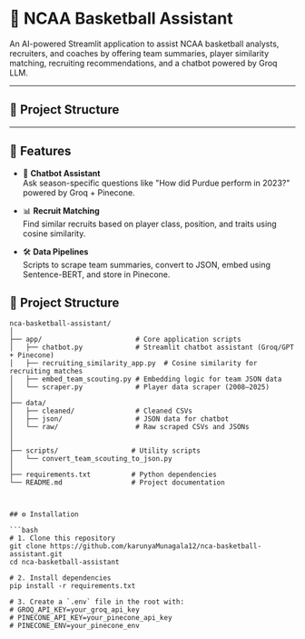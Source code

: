 # 🏀 NCAA Basketball Assistant

An AI-powered Streamlit application to assist NCAA basketball analysts, recruiters, and coaches by offering team summaries, player similarity matching, recruiting recommendations, and a chatbot powered by Groq LLM.

---

## 📁 Project Structure


---

## 🚀 Features

- 🧠 **Chatbot Assistant**  
  Ask season-specific questions like "How did Purdue perform in 2023?" powered by Groq + Pinecone.

- 📊 **Recruit Matching**  
  Find similar recruits based on player class, position, and traits using cosine similarity.

- 🛠️ **Data Pipelines**  
  Scripts to scrape team summaries, convert to JSON, embed using Sentence-BERT, and store in Pinecone.


## 📁 Project Structure

```text
nca-basketball-assistant/
│
├── app/                       # Core application scripts
│   ├── chatbot.py             # Streamlit chatbot assistant (Groq/GPT + Pinecone)
│   ├── recruiting_similarity_app.py  # Cosine similarity for recruiting matches
│   ├── embed_team_scouting.py # Embedding logic for team JSON data
│   └── scraper.py             # Player data scraper (2008–2025)
│
├── data/
│   ├── cleaned/               # Cleaned CSVs
│   ├── json/                  # JSON data for chatbot
│   └── raw/                   # Raw scraped CSVs and JSONs
│
│
├── scripts/                  # Utility scripts
│   └── convert_team_scouting_to_json.py
│
├── requirements.txt          # Python dependencies
└── README.md                 # Project documentation



## ⚙️ Installation

```bash
# 1. Clone this repository
git clone https://github.com/karunyaMunagala12/nca-basketball-assistant.git
cd nca-basketball-assistant

# 2. Install dependencies
pip install -r requirements.txt

# 3. Create a `.env` file in the root with:
# GROQ_API_KEY=your_groq_api_key
# PINECONE_API_KEY=your_pinecone_api_key
# PINECONE_ENV=your_pinecone_env
